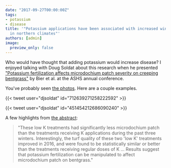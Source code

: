 ```yaml
---
date: "2017-09-27T00:00:00Z"
tags:
- potassium
- disease
title: '"Potassium applications have been associated with increased winter diseases
  in northern climates"'
authors: [admin]
image:
  preview_only: false
---
```


Who would have thought that adding potassium would increase disease? I enjoyed talking with Doug Soldat about this research when he presented ["Potassium fertilization affects microdochium patch severity on creeping bentgrass"](https://ashs.confex.com/ashs/2017/meetingapp.cgi/Paper/25979) by Bier et al. at the ASHS annual conference.

You've probably seen [the photos](http://www.blog.asianturfgrass.com/2017/02/the-winters-tale.html). Here are a couple examples.

{{< tweet user="djsoldat" id="712639271258222592" >}}

{{< tweet user="djsoldat" id="451454212686090240" >}}

A few highlights from [the abstract](https://ashs.confex.com/ashs/2017/meetingapp.cgi/Paper/25979):

> "These low K treatments had significantly less microdochium patch than the treatments receiving K applications during the past three winters. Interestingly, the turf quality of these two 'low K' treatments improved in 2016, and were found to be statistically similar or better than the treatments receiving regular doses of K ... Results suggest that potassium fertilization can be manipulated to affect microdochium patch on bentgrass."




